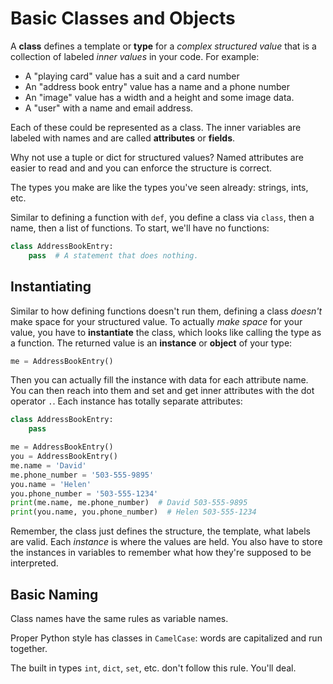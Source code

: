 # Basic Classes and Objects

A **class** defines a template or **type** for a _complex structured value_ that is a collection of labeled _inner values_ in your code.
For example:

* A "playing card" value has a suit and a card number
* An "address book entry" value has a name and a phone number
* An "image" value has a width and a height and some image data.
* A "user" with a name and email address.

Each of these could be represented as a class.
The inner variables are labeled with names and are called **attributes** or **fields**.

Why not use a tuple or dict for structured values?
Named attributes are easier to read and and you can enforce the structure is correct.

The types you make are like the types you've seen already: strings, ints, etc.

Similar to defining a function with `def`, you define a class via `class`, then a name, then a list of functions.
To start, we'll have no functions:

```py
class AddressBookEntry:
    pass  # A statement that does nothing.
```

## Instantiating

Similar to how defining functions doesn't run them, defining a class _doesn't_ make space for your structured value.
To actually _make space_ for your value, you have to **instantiate** the class, which looks like calling the type as a function.
The returned value is an **instance** or **object** of your type:

```python
me = AddressBookEntry()
```

Then you can actually fill the instance with data for each attribute name.
You can then reach into them and set and get inner attributes with the dot operator `.`.
Each instance has totally separate attributes:

```py
class AddressBookEntry:
    pass

me = AddressBookEntry()
you = AddressBookEntry()
me.name = 'David'
me.phone_number = '503-555-9895'
you.name = 'Helen'
you.phone_number = '503-555-1234'
print(me.name, me.phone_number)  # David 503-555-9895
print(you.name, you.phone_number)  # Helen 503-555-1234
```

Remember, the class just defines the structure, the template, what labels are valid.
Each _instance_ is where the values are held.
You also have to store the instances in variables to remember what how they're supposed to be interpreted.

## Basic Naming

Class names have the same rules as variable names.

Proper Python style has classes in `CamelCase`:
words are capitalized and run together.

The built in types `int`, `dict`, `set`, etc. don't follow this rule.
You'll deal.
